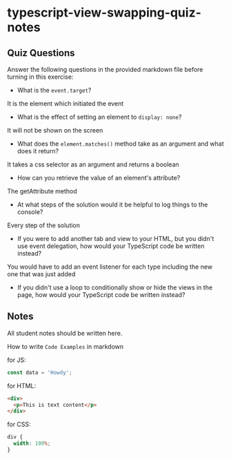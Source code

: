 # typescript-view-swapping-quiz-notes

## Quiz Questions

Answer the following questions in the provided markdown file before turning in this exercise:

- What is the `event.target`?

It is the element which initiated the event

- What is the effect of setting an element to `display: none`?

It will not be shown on the screen

- What does the `element.matches()` method take as an argument and what does it return?

It takes a css selector as an argument and returns a boolean

- How can you retrieve the value of an element's attribute?

The getAttribute method

- At what steps of the solution would it be helpful to log things to the console?

Every step of the solution

- If you were to add another tab and view to your HTML, but you didn't use event delegation, how would your TypeScript code be written instead?

You would have to add an event listener for each type including the new one that was just added

- If you didn't use a loop to conditionally show or hide the views in the page, how would your TypeScript code be written instead?

## Notes

All student notes should be written here.

How to write `Code Examples` in markdown

for JS:

```javascript
const data = 'Howdy';
```

for HTML:

```html
<div>
  <p>This is text content</p>
</div>
```

for CSS:

```css
div {
  width: 100%;
}
```
